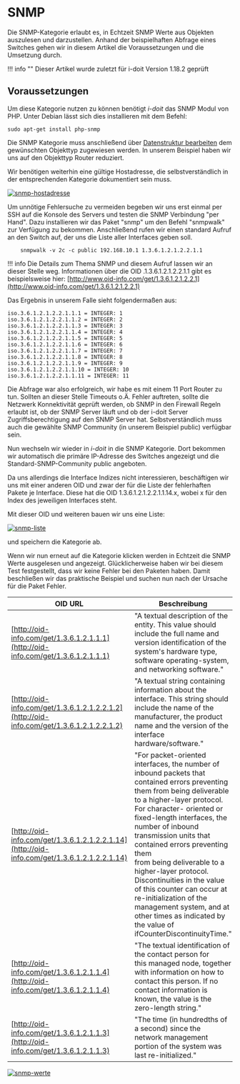# SNMP

Die SNMP-Kategorie erlaubt es, in Echtzeit SNMP Werte aus Objekten auszulesen und darzustellen. Anhand der beispielhaften Abfrage eines Switches gehen wir in diesem Artikel die Voraussetzungen und die Umsetzung durch.

!!! info ""
    Dieser Artikel wurde zuletzt für i-doit Version 1.18.2 geprüft

## Voraussetzungen

Um diese Kategorie nutzen zu können benötigt _i-doit_ das SNMP Modul von PHP. Unter Debian lässt sich dies installieren mit dem Befehl:

    sudo apt-get install php-snmp

Die SNMP Kategorie muss anschließend über [Datenstruktur bearbeiten](../administration/verwaltung/datenstruktur/datenstruktur-bearbeiten.md) dem gewünschten Objekttyp zugewiesen werden. In unserem Beispiel haben wir uns auf den Objekttyp Router reduziert.

Wir benötigen weiterhin eine gültige Hostadresse, die selbstverständlich in der entsprechenden Kategorie dokumentiert sein muss.

[![snmp-hostadresse](../assets/images/de/automatisierung-und-integration/service-desk/snmp/1-snmp.png)](../assets/images/de/automatisierung-und-integration/service-desk/snmp/1-snmp.png)

Um unnötige Fehlersuche zu vermeiden begeben wir uns erst einmal per SSH auf die Konsole des Servers und testen die SNMP Verbindung "per Hand". Dazu installieren wir das Paket "snmp" um den Befehl "snmpwalk" zur Verfügung zu bekommen. Anschließend rufen wir einen standard Aufruf an den Switch auf, der uns die Liste aller Interfaces geben soll.

```shell
    snmpwalk -v 2c -c public 192.168.10.1 1.3.6.1.2.1.2.2.1.1
```

!!! info
    Die Details zum Thema SNMP und diesem Aufruf lassen wir an dieser Stelle weg. Informationen über die OID .1.3.6.1.2.1.2.2.1.1 gibt es beispielsweise hier: [http://www.oid-info.com/get/1.3.6.1.2.1.2.2.1](http://www.oid-info.com/get/1.3.6.1.2.1.2.2.1)

Das Ergebnis in unserem Falle sieht folgendermaßen aus:

    iso.3.6.1.2.1.2.2.1.1.1 = INTEGER: 1
    iso.3.6.1.2.1.2.2.1.1.2 = INTEGER: 2
    iso.3.6.1.2.1.2.2.1.1.3 = INTEGER: 3
    iso.3.6.1.2.1.2.2.1.1.4 = INTEGER: 4
    iso.3.6.1.2.1.2.2.1.1.5 = INTEGER: 5
    iso.3.6.1.2.1.2.2.1.1.6 = INTEGER: 6
    iso.3.6.1.2.1.2.2.1.1.7 = INTEGER: 7
    iso.3.6.1.2.1.2.2.1.1.8 = INTEGER: 8
    iso.3.6.1.2.1.2.2.1.1.9 = INTEGER: 9
    iso.3.6.1.2.1.2.2.1.1.10 = INTEGER: 10
    iso.3.6.1.2.1.2.2.1.1.11 = INTEGER: 11

Die Abfrage war also erfolgreich, wir habe es mit einem 11 Port Router zu tun. Sollten an dieser Stelle Timeouts o.Ä. Fehler auftreten, sollte die Netzwerk Konnektivität geprüft werden, ob SNMP in den Firewall Regeln erlaubt ist, ob der SNMP Server läuft und ob der i-doit Server Zugriffsberechtigung auf den SNMP Server hat. Selbstverständlich muss auch die gewählte SNMP Community (in unserem Beispiel public) verfügbar sein.

Nun wechseln wir wieder in _i-doit_ in die SNMP Kategorie. Dort bekommen wir automatisch die primäre IP-Adresse des Switches angezeigt und die Standard-SNMP-Community public angeboten.

Da uns allerdings die Interface Indizes nicht interessieren, beschäftigen wir uns mit einer anderen OID und zwar der für die Liste der fehlerhaften Pakete je Interface. Diese hat die OID 1.3.6.1.2.1.2.2.1.1.14.x, wobei x für den Index des jeweiligen Interfaces steht.

Mit dieser OID und weiteren bauen wir uns eine Liste:

[![snmp-liste](../assets/images/de/automatisierung-und-integration/service-desk/snmp/2-snmp.png)](../assets/images/de/automatisierung-und-integration/service-desk/snmp/2-snmp.png)

und speichern die Kategorie ab.

Wenn wir nun erneut auf die Kategorie klicken werden in Echtzeit die SNMP Werte ausgelesen und angezeigt. Glücklicherweise haben wir bei diesem Test festgestellt, dass wir keine Fehler bei den Paketen haben.
Damit beschließen wir das praktische Beispiel und suchen nun nach der Ursache für die Paket Fehler.

| OID URL | Beschreibung |
| --- | --- |
| [http://oid-info.com/get/1.3.6.1.2.1.1.1](http://oid-info.com/get/1.3.6.1.2.1.1.1) | "A textual description of the entity. This value should include the full name and version identification of the system's hardware type, software operating-system, and networking software." |
| [http://oid-info.com/get/1.3.6.1.2.1.2.2.1.2](http://oid-info.com/get/1.3.6.1.2.1.2.2.1.2) | "A textual string containing information about the interface. This string should include the name of the manufacturer, the product name and the version of the interface hardware/software." |
| [http://oid-info.com/get/1.3.6.1.2.1.2.2.1.14](http://oid-info.com/get/1.3.6.1.2.1.2.2.1.14) | "For packet-oriented interfaces, the number of inbound packets that contained errors preventing them from being deliverable to a higher-layer protocol. For character- oriented or fixed-length interfaces, the number of inbound transmission units that contained errors preventing them  <br>from being deliverable to a higher-layer protocol.  <br>Discontinuities in the value of this counter can occur at re-initialization of the management system, and at other times as indicated by the value of ifCounterDiscontinuityTime." |
| [http://oid-info.com/get/1.3.6.1.2.1.1.4](http://oid-info.com/get/1.3.6.1.2.1.1.4) | "The textual identification of the contact person for  <br>this managed node, together with information on how to contact this person. If no contact information is known, the value is the zero-length string." |
| [http://oid-info.com/get/1.3.6.1.2.1.1.3](http://oid-info.com/get/1.3.6.1.2.1.1.3) | "The time (in hundredths of a second) since the  <br>network management portion of the system was last re-initialized." |

[![snmp-werte](../assets/images/de/automatisierung-und-integration/service-desk/snmp/3-snmp.png)](../assets/images/de/automatisierung-und-integration/service-desk/snmp/3-snmp.png)
